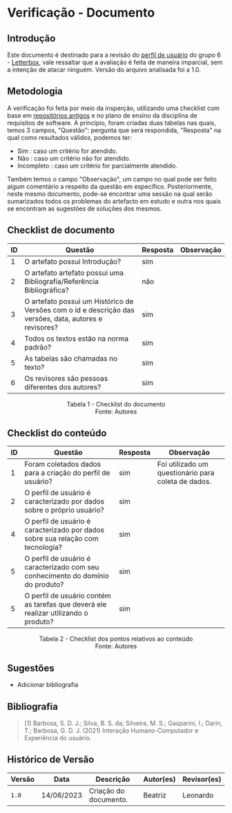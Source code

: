 # Verificação - Documento

## Introdução

Este documento é destinado para a revisão do [perfil de usuário](https://requisitos-de-software.github.io/2023.1-Letterboxd/Elicita%C3%A7%C3%A3o/perfilTabela/) do grupo 6 - [Letterbox](https://github.com/Requisitos-de-Software/2023.1-Letterboxd), vale ressaltar que a avaliação é feita de maneira imparcial, sem a intenção de atacar ninguém. Versão do arquivo analisada foi a 1.0.

## Metodologia

A verificação foi feita por meio da insperção, utilizando uma checklist com base em [repositórios antigos](https://github.com/Requisitos-de-Software) e no plano de ensino da disciplina de requisitos de software. A principio, foram criadas duas tabelas nas quais, temos 3 campos, "Questão": pergunta que será respondida, "Resposta" na qual como resultados válidos, podemos ter:

- Sim : caso um critério for atendido.
- Não : caso um critério não for atendido.
- Incompleto : caso um critério for parcialmente atendido.

Também temos o campo "Observação", um campo no qual pode ser feito algum comentário a respeito da questão em específico. Posteriormente, neste mesmo documento, pode-se encontrar uma sessão na qual serão sumarizados todos os problemas do artefacto em estudo e outra nos quais se encontram as sugestões de soluções dos mesmos.

## Checklist de documento

|ID|Questão|Resposta|Observação|
|--|-------|--------|----------|
|1|O artefato possui Introdução?                                                                                |   sim     |          |
|2|O artefato artefato possui uma Bibliografia/Referência Bibliográfica?                                        |   não     |          |
|3|O artefato possui um Histórico de Versões com o id e descrição das versões, data, autores e revisores?       |   sim     |          |
|4|Todos os textos estão na norma padrão?                                                                       |   sim     |          |
|5|As tabelas são chamadas no texto?                                                                            |   sim     |          |
|6|Os revisores são pessoas diferentes dos autores?                                                             |   sim     |          |

<p align="center"> Tabela 1 - Checklist do documento <br> Fonte: Autores </p>

## Checklist do conteúdo

| ID  | Questão | Resposta | Observação |
| --- | ------- | -------- | ---------- |
|  1  | Foram coletados dados para a criação do perfil de usuário?                          |  sim        | Foi utilizado um questionário para coleta de dados. |
|  2  | O perfil de usuário é caracterizado por dados sobre o próprio usuário?              |  sim        |            |
|  4  | O perfil de usuário é caracterizado por dados sobre sua relação com tecnologia?     |  sim        |            |
|  5  | O perfil de usuário é caracterizado com seu conhecimento do domínio do produto?     |  sim        |            |
|  5  | O perfil de usuário contém as tarefas que deverá ele realizar utilizando o produto? |  sim        |            |


<p align="center"> Tabela 2 - Checklist dos pontos relativos ao conteúdo <br> Fonte: Autores </p>

## Sugestões

- Adicionar bibliografia 

## Bibliografia

> [1] Barbosa, S. D. J.; Silva, B. S. da; Silveira, M. S.; Gasparini, I.; Darin, T.; Barbosa, G. D. J. (2021) Interação Humano-Computador e Experiência do usuário.

## Histórico de Versão

| Versão | Data       | Descrição             | Autor(es) | Revisor(es)        |
| ------ | ---------- | --------------------- | --------- | ------------------ |
| `1.0`  | 14/06/2023 | Criação do documento. | Beatriz   | Leonardo |
